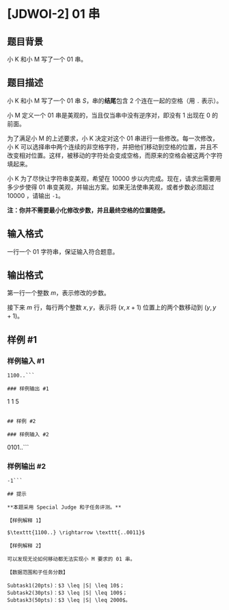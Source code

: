 # [JDWOI-2] 01 串

## 题目背景

小 K 和小 M 写了一个 01 串。

## 题目描述

小 K 和小 M 写了一个 01 串 $S$，串的**结尾**包含 2 个连在一起的空格（用 `.` 表示）。

小 M 定义一个 01 串是美观的，当且仅当串中没有逆序对，即没有 1 出现在 0 的前面。

为了满足小 M 的上述要求，小 K 决定对这个 01 串进行一些修改。每一次修改，小 K 可以选择串中两个连续的非空格字符，并把他们移动到空格的位置，并且不改变相对位置。这样，被移动的字符处会变成空格，而原来的空格会被这两个字符填起来。

小 K 为了尽快让字符串变美观，希望在 $10000$ 步以内完成。现在，请求出需要用多少步使得 01 串变美观，并输出方案。如果无法使串美观，或者步数必须超过 $10000$ ，请输出 `-1`。

**注：你并不需要最小化修改步数，并且最终空格的位置随便。**

## 输入格式

一行一个 01 字符串，保证输入符合题意。

## 输出格式

第一行一个整数 $m$，表示修改的步数。  

接下来 $m$ 行，每行两个整数 $x,y$，表示将 $(x,x+1)$ 位置上的两个数移动到 $(y,y+1)$。

## 样例 #1

### 样例输入 #1
```
1100..```

### 样例输出 #1

```
1
1 5
```

## 样例 #2

### 样例输入 #2
```
0101..```

### 样例输出 #2

```
-1```

## 提示

**本题采用 Special Judge 和子任务评测。**

【样例解释 1】  

$\texttt{1100..} \rightarrow \texttt{..0011}$

【样例解释 2】  

可以发现无论如何移动都无法实现小 M 要求的 01 串。

【数据范围和子任务分数】  

Subtask1(20pts)：$3 \leq |S| \leq 10$；  
Subtask2(30pts)：$3 \leq |S| \leq 100$；  
Subtask3(50pts)：$3 \leq |S| \leq 2000$。
